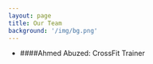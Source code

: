 ```yaml
---
layout: page
title: Our Team
background: '/img/bg.png'
---
```

* ####Ahmed Abuzed: CrossFit Trainer
